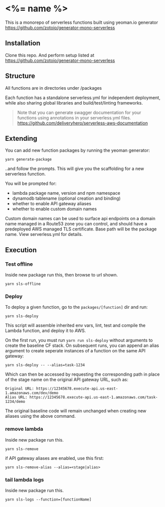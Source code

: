 # <%= name %>

This is a monorepo of serverless functions built using yeoman.io generator https://github.com/zotoio/generator-mono-serverless

## Installation
Clone this repo.  And perform setup listed at https://github.com/zotoio/generator-mono-serverless

## Structure
All functions are in directories under /packages

Each function has a standalone serverless.yml for independent deployment, while also sharing global libraries and build/test/linting frameworks.

> Note that you can generate swagger documentation for your functions using annotations in your serverless.yml files.
https://github.com/deliveryhero/serverless-aws-documentation

## Extending
You can add new function packages by running the yeoman generator:

```
yarn generate-package
```

..and follow the prompts. This will give you the scaffolding for a new serverless function.  

You will be prompted for:

- lambda package name, version and npm namespace
- dynamodb tablename (optional creation and binding)
- whether to enable API gateway aliases
- whether to enable custom domain names

Custom domain names can be used to surface api endpoints on a domain name managed in a Route53 zone you can control, and should have a predeployed AWS managed TLS certificate.  Base path will be the package name.  View serverless.yml for details.

## Execution

### Test offline
Inside new package run this, then browse to url shown.
```
yarn sls-offline
```

### Deploy
To deploy a given function, go to the `packages/[function]` dir and run:

```
yarn sls-deploy
```

This script will assemble inherited env vars, lint, test and compile the Lambda function, and deploy it to AWS.

On the first run, you must run `yarn run sls-deploy` without arguments to create the baseline CF stack. On subsequent runs, you can append an alias argument to create seperate instances of a function on the same API gateway:

```
yarn sls-deploy -- --alias=task-1234
```

Which can then be accessed by requesting the corresponding path in place of the stage name on the original API gateway URL, such as:

```
Original URL: https://12345678.execute-api.us-east-1.amazonaws.com/dev/demo
Alias URL: https://12345678.execute-api.us-east-1.amazonaws.com/task-1234/demo
```

The original baseline code will remain unchanged when creating new aliases using the above command.

### remove lambda
Inside new package run this.
```
yarn sls-remove
```
if API gateway aliases are enabled, use this first:
```
yarn sls-remove-alias --alias=<stage|alias>
```

### tail lambda logs
Inside new package run this.
```
yarn sls-logs --function=[functionName]
```
